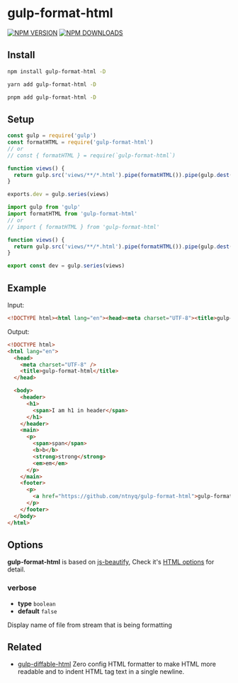 # gulp-format-html

[![NPM VERSION](https://img.shields.io/npm/v/gulp-format-html?logo=npm)](https://www.npmjs.com/package/gulp-format-html)
[![NPM DOWNLOADS](https://img.shields.io/npm/dm/gulp-format-html?logo=npm)](https://www.npmjs.com/package/gulp-format-html)

## Install

```bash
npm install gulp-format-html -D
```

```bash
yarn add gulp-format-html -D
```

```bash
pnpm add gulp-format-html -D
```

## Setup

```js
const gulp = require('gulp')
const formatHTML = require('gulp-format-html')
// or
// const { formatHTML } = require(`gulp-format-html`)

function views() {
  return gulp.src('views/**/*.html').pipe(formatHTML()).pipe(gulp.dest('dist'))
}

exports.dev = gulp.series(views)
```

```ts
import gulp from 'gulp'
import formatHTML from 'gulp-format-html'
// or
// import { formatHTML } from 'gulp-format-html'

function views() {
  return gulp.src('views/**/*.html').pipe(formatHTML()).pipe(gulp.dest('dist'))
}

export const dev = gulp.series(views)
```

## Example

Input:

<!-- prettier-ignore-start -->
```html
<!DOCTYPE html><html lang="en"><head><meta charset="UTF-8"><title>gulp-format-html</title></head><body><header><h1><span>I am h1 in header</span></h1></header><main><p><span>span</span><b>b</b><strong>strong</strong><em>em</em></p></main><footer><p><a href="https://github.com/ntnyq/gulp-format-html">gulp-format-html</a></p></footer></body></html>
```
<!-- prettier-ignore-end -->

Output:

<!-- prettier-ignore-start -->
```html
<!DOCTYPE html>
<html lang="en">
  <head>
    <meta charset="UTF-8" />
    <title>gulp-format-html</title>
  </head>

  <body>
    <header>
      <h1>
        <span>I am h1 in header</span>
      </h1>
    </header>
    <main>
      <p>
        <span>span</span>
        <b>b</b>
        <strong>strong</strong>
        <em>em</em>
      </p>
    </main>
    <footer>
      <p>
        <a href="https://github.com/ntnyq/gulp-format-html">gulp-format-html</a>
      </p>
    </footer>
  </body>
</html>
```
<!-- prettier-ignore-end -->

## Options

**gulp-format-html** is based on [js-beautify](https://github.com/beautify-web/js-beautify), Check it's [HTML options](https://github.com/beautify-web/js-beautify#css--html) for detail.

### verbose

- **type** `boolean`
- **default** `false`

Display name of file from stream that is being formatting

## Related

- [gulp-diffable-html](https://github.com/ntnyq/gulp-diffable-html) Zero config HTML formatter to make HTML more readable and to indent HTML tag text in a single newline.
